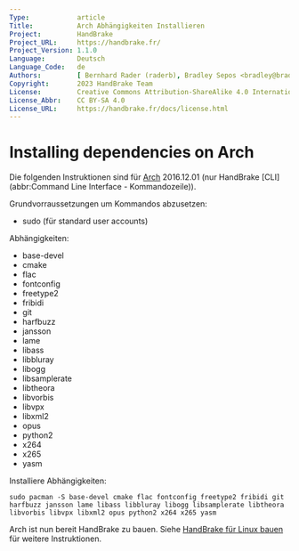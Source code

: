 ```yaml
---
Type:            article
Title:           Arch Abhängigkeiten Installieren
Project:         HandBrake
Project_URL:     https://handbrake.fr/
Project_Version: 1.1.0
Language:        Deutsch
Language_Code:   de
Authors:         [ Bernhard Rader (raderb), Bradley Sepos <bradley@bradleysepos.com> (BradleyS) ]
Copyright:       2023 HandBrake Team
License:         Creative Commons Attribution-ShareAlike 4.0 International
License_Abbr:    CC BY-SA 4.0
License_URL:     https://handbrake.fr/docs/license.html
---
```


Installing dependencies on Arch
===============================

Die folgenden Instruktionen sind für [Arch](https://www.archlinux.org) 2016.12.01 (nur HandBrake [CLI](abbr:Command Line Interface - Kommandozeile)).

Grundvorraussetzungen um Kommandos abzusetzen:

- sudo (für standard user accounts)

Abhängigkeiten:

- base-devel
- cmake
- flac
- fontconfig
- freetype2
- fribidi
- git
- harfbuzz
- jansson
- lame
- libass
- libbluray
- libogg
- libsamplerate
- libtheora
- libvorbis
- libvpx
- libxml2
- opus
- python2
- x264
- x265
- yasm

Installiere Abhängigkeiten:

    sudo pacman -S base-devel cmake flac fontconfig freetype2 fribidi git harfbuzz jansson lame libass libbluray libogg libsamplerate libtheora libvorbis libvpx libxml2 opus python2 x264 x265 yasm

Arch ist nun bereit HandBrake zu bauen. Siehe [HandBrake für Linux bauen](build-linux.html) für weitere Instruktionen.
